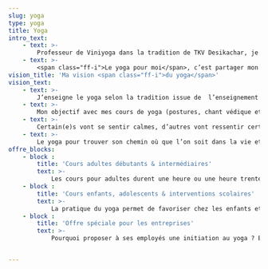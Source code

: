 ```yaml
---
slug: yoga
type: yoga
title: Yoga
intro_text:
    - text: >-
        Professeur de Viniyoga dans la tradition de TKV Desikachar, je propose une pratique authentique du yoga. Un yoga où l’essentiel est basé sur le  souffle, une respiration qui lie le corps et l’esprit. 
    - text: >-
        <span class="ff-i">Le yoga pour moi</span>, c’est partager mon regard sur la vie au quotidien sans prétention, s’offrir un certain recul, un peu de hauteur et ralentir.
vision_title: 'Ma vision <span class="ff-i">du yoga</span>'
vision_text:
    - text: >-
        J’enseigne le yoga selon la tradition issue de  l’enseignement de Krishnamacharya et de TKV Desikachar. Je propose une pratique du yoga qui s’adapte aux besoins et aux capacités de l’élève, en fonction de l’âge, de la période de l’année, le moment de la journée, et de la condition physique et psychique. 
    - text: >-
        Mon objectif avec mes cours de yoga (postures, chant védique et méditation) est de vous initier à cette magnifique tradition, à la profondeur de son apport et à la légèreté qu’elle peut apporter dans votre quotidien.
    - text: >-
        Certain(e)s vont se sentir calmes, d’autres vont ressentir certaines émotions enfuies, d’autres encore se sentiront reposés ou remplis d’énergie… Pratiquer le yoga revient à se remettre en contact chaque semaine avec une partie de soi qui n’a pas souvent le temps d’exister librement. 
    - text: >-
        Le yoga pour trouver son chemin où que l’on soit dans la vie et à n’importe quel âge.   
offre_blocks:
    - block :
        title: 'Cours adultes débutants & intermédiaires'
        text: >-
            Les cours pour adultes durent une heure ou une heure trente et peuvent être suivis par toutes et tous. La pratique des postures, méditer et le chant védique permettent petit à petit un contact différent avec votre corps, votre esprit et votre respiration. Chaque cours a un objectif particulier, il débute avec une préparation et termine par un retour au calme à la fin de la séance. Chaque posture peut être adaptée si nécessaire pour une pratique bénéfique et respectueuse.
    - block :
        title: 'Cours enfants, adolescents & interventions scolaires'
        text: >-
            La pratique du yoga permet de favoriser chez les enfants et adolescents leur équilibre émotionnel (concentration-attention, apprivoiser ses émotions, augmenter la confiance en soi) et un bien-être physique (conscience de son corps, importance de la respiration, améliorer sa souplesse). Concrètement, j’organise des cours de yoga collectifs pour enfants et en activité extra-scolaire dans deux écoles primaires. J’accompagne également des instituteurs pour une sensibilisation dans les classes et je donne des cours à des adolescents dans une école de danse contemporaine à Liège. (Bal Special)
    - block :
        title: 'Offre spéciale pour les entreprises'
        text: >-
            Pourquoi proposer à ses employés une initiation au yoga ? En quelques mots, la pratique du yoga consiste à enchainer des postures avec une concentration particulière sur la respiration. Cette pratique millénaire a prouvé son efficacité dans le retour à un bien-être physique et mental. Bien respirer, aider à gérer le stress, l’anxiété, à améliorer sa concentration, à prendre du recul pour prendre de meilleures décisions… Cela peut s’inscrire dans une politique de gestion des ressources humaines ouverte à des expériences différentes et constructive pour le bien-être du personnel.


---
```

